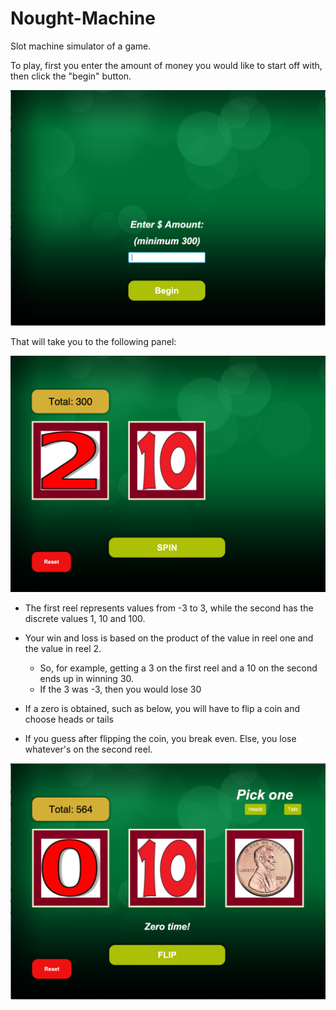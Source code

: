 # Nought-Machine
Slot machine simulator of a game. 

To play, first you enter the amount of money you would like to start off with, then click the "begin" button. 

<p float="center">
  <img src="screenshots/noughtMachineBegin.png"/>
</p>                                                 

That will take you to the following panel:

<p float="center">
  <img src="screenshots/noughtMachinePlay.png"/>
</p>


* The first reel represents values from -3 to 3, while the second has the discrete values 1, 10 and 100. 
* Your win and loss is based on the product of the value in reel one and the value in reel 2. 
  - So, for example, getting a 3 on the first reel and a 10 on the second ends up in winning 30. 
  - If the 3 was -3, then you would lose 30
  

  
* If a zero is obtained, such as below, you will have to flip a coin and choose heads or tails
* If you guess after flipping the coin, you break even. Else, you lose whatever's on the second reel. 

<p float="center">
  <img src="screenshots/noughtMachineZeroCase.png"/ >
</p


